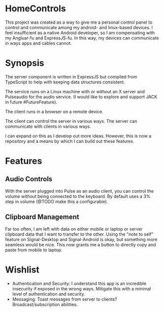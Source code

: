 # HomeControls

This project was created as a way to give me a personal control panel to control and communicate among my android- and linux-based devices. I feel insufficient as a native Android developer, so I am compensating with my Angluar-fu and ExpressJS-fu. In this way, my devices can communicate in ways apps and cables cannot.

# Synopsis

The server component is written in ExpressJS but compiled from TypeScript to help with keeping data structures consistent.

The service runs on a Linux machine with or without an X server and Pulseaudio for the audio service. (I would like to explore and support JACK in future #FutureFeature).

The client runs in a browser on a remote device.

The client can control the server in various ways. The server can communicate with clients in various ways.

I can expand on this as I develop out more ideas. However, this is now a repository and a means by which I can build out these features.

# Features

## Audio Controls
With the server plugged into Pulse as an audio client, you can control the volume without being connected to the keyboard. By default uses a 3% step in volume (@TODO make this a configurable).

## Clipboard Management
Far too often, I am left with data on either mobile or laptop or server clipboard data that I want to transfer to the other. Using the "note to self" feature on Signal-Desktop and Signal-Android is okay, but something more seamless would be nice. This now grants me a button to directly copy and paste from mobile to laptop.

# Wishlist
- Authentication and Security: I understand this app is an incredible insecurity if exposed in the wrong ways. Mitigate this with a minimal level of authentication and security.
- Messaging: Toast messages from server to clients? Broadcast/subscription abilities.
